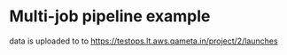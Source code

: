 # Multi-job pipeline example

data is uploaded to to https://testops.lt.aws.qameta.in/project/2/launches
